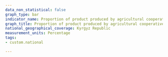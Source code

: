 ```yaml
---
data_non_statistical: false
graph_type: bar
indicator_name: Proportion of product produced by agricultural cooperatives to total volume of products produced in the country
graph_title: Proportion of product produced by agricultural cooperatives to total volume of products produced in the country
national_geographical_coverage: Kyrgyz Republic
measurement_units: Percentage
tags:
- custom.national

---
```

